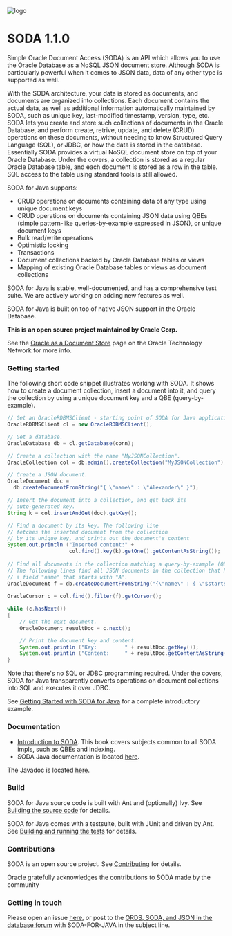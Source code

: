 ![logo](https://github.com/oracle/soda-for-java/blob/master/soda3.PNG)

# SODA 1.1.0
Simple Oracle Document Access (SODA) is an API which allows you to use the Oracle Database as a NoSQL JSON document store. Although SODA is particularly powerful when it comes to JSON data, data of any other type is supported as well.

With the SODA architecture, your data is stored as documents, and documents are organized into collections. Each document contains the actual data, as well as additional information automatically maintained by SODA, such as unique key, last-modified timestamp, version, type, etc. SODA lets you create and store such collections of documents in the Oracle Database, and perform create, retrive, update, and delete (CRUD) operations on these documents, without needing to know Structured Query Language (SQL), or JDBC, or how the data is stored in the database. Essentially SODA provides a virtual NoSQL document store on top of your Oracle Database. Under the covers, a collection is stored as a regular Oracle Database table, and each document is stored as a row in the table. SQL access to the table using standard tools is still allowed. 

SODA for Java supports:

* CRUD operations on documents containing data of any type using unique document keys
* CRUD operations on documents containing JSON data using QBEs (simple pattern-like queries-by-example expressed in JSON), or unique document keys
* Bulk read/write operations
* Optimistic locking
* Transactions
* Document collections backed by Oracle Database tables or views
* Mapping of existing Oracle Database tables or views as document collections

SODA for Java is stable, well-documented, and has a comprehensive test suite. We are actively working on adding new features as well.

SODA for Java is built on top of native JSON support in the Oracle Database.

**This is an open source project maintained by Oracle Corp.**

See the [Oracle as a Document Store](http://www.oracle.com/technetwork/database/application-development/oracle-document-store/index.html) page on the Oracle Technology Network for more info.

### Getting started

The following short code snippet illustrates working with SODA. It shows how to create a document collection, insert a document into it, and query the collection by using a unique document key and a QBE (query-by-example).

```java        
// Get an OracleRDBMSClient - starting point of SODA for Java application.
OracleRDBMSClient cl = new OracleRDBMSClient();

// Get a database.
OracleDatabase db = cl.getDatabase(conn);

// Create a collection with the name "MyJSONCollection".
OracleCollection col = db.admin().createCollection("MyJSONCollection");

// Create a JSON document.
OracleDocument doc =
  db.createDocumentFromString("{ \"name\" : \"Alexander\" }");

// Insert the document into a collection, and get back its
// auto-generated key.
String k = col.insertAndGet(doc).getKey();

// Find a document by its key. The following line
// fetches the inserted document from the collection
// by its unique key, and prints out the document's content
System.out.println ("Inserted content:" + 
                    col.find().key(k).getOne().getContentAsString());
                    
// Find all documents in the collection matching a query-by-example (QBE).
// The following lines find all JSON documents in the collection that have 
// a field "name" that starts with "A".
OracleDocument f = db.createDocumentFromString("{\"name\" : { \"$startsWith\" : \"A\" }}");
                       
OracleCursor c = col.find().filter(f).getCursor();

while (c.hasNext())
{
    // Get the next document.
    OracleDocument resultDoc = c.next();

    // Print the document key and content.
    System.out.println ("Key:         " + resultDoc.getKey());
    System.out.println ("Content:     " + resultDoc.getContentAsString());
}
```

Note that there's no SQL or JDBC programming required. Under the covers, SODA for Java transparently converts operations on document collections into SQL and executes it over JDBC.

See [Getting Started with SODA for Java](https://github.com/oracle/soda-for-java/blob/master/doc/Getting-started-example.md) for a complete introductory example.

### Documentation

* [Introduction to SODA](https://docs.oracle.com/en/database/oracle/oracle-database/18/adsdi/). This book covers subjects common to all SODA impls, such as QBEs and indexing.
* SODA Java documentation is located [here](https://docs.oracle.com/en/database/oracle/simple-oracle-document-access/java-1/adsda/).

The Javadoc is located [here](http://oracle.github.io/soda-for-java).

### Build

SODA for Java source code is built with Ant and (optionally) Ivy. See [Building the source code](https://github.com/oracle/soda-for-java/blob/master/doc/Building-source-code.md) for
details. 

SODA for Java comes with a testsuite, built with JUnit and driven by Ant. See [Building and running the tests](https://github.com/oracle/soda-for-java/blob/master/doc/Building-and-running-tests.md) for details.

### Contributions

SODA is an open source project. See [Contributing](https://github.com/oracle/soda-for-java/blob/master/CONTRIBUTING.md) for details.

Oracle gratefully acknowledges the contributions to SODA made by the community

### Getting in touch

Please open an issue [here](https://github.com/oracle/soda-for-java/issues), or post to the [ORDS, SODA, and JSON in the database forum](https://community.oracle.com/community/database/developer-tools/oracle_rest_data_services/) with SODA-FOR-JAVA in the subject line.
